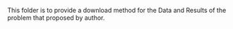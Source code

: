 This folder is to provide a download method for the Data and Results of the problem that proposed by author.
